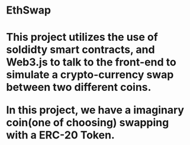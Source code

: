# EthSwap

<h1 What This Project Consist Of ? </h1?

This project utilizes the use of soldidty smart contracts, and Web3.js to talk to the front-end to simulate a crypto-currency swap between two different coins.

In this project, we have a imaginary coin(one of choosing) swapping with a ERC-20 Token. 
